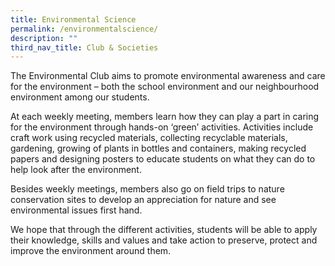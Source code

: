 ```yaml
---
title: Environmental Science
permalink: /environmentalscience/
description: ""
third_nav_title: Club & Societies
---
```


The Environmental Club aims to promote environmental awareness and care for the environment – both the school environment and our neighbourhood environment among our students.

At each weekly meeting, members learn how they can play a part in caring for the environment through hands-on ‘green’ activities. Activities include craft work using recycled materials, collecting recyclable materials, gardening, growing of plants in bottles and containers, making recycled papers and designing posters to educate students on what they can do to help look after the environment.

Besides weekly meetings, members also go on field trips to nature conservation sites to develop an appreciation for nature and see environmental issues first hand. 

We hope that through the different activities, students will be able to apply their knowledge, skills and values and take action to preserve, protect and improve the environment around them.